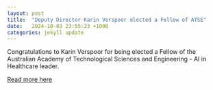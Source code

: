```yaml
---
layout: post
title:  "Deputy Director Karin Verspoor elected a Fellow of ATSE"
date:   2024-10-03 23:55:23 +1000
categories: jekyll update
---
```

Congratulations to Karin Verspoor for being elected a Fellow of the Australian Academy of Technological Sciences and Engineering - AI in Healthcare leader.  

[Read more here](https://www.atse.org.au/who-we-are/our-fellows/new-fellows-2024/)
